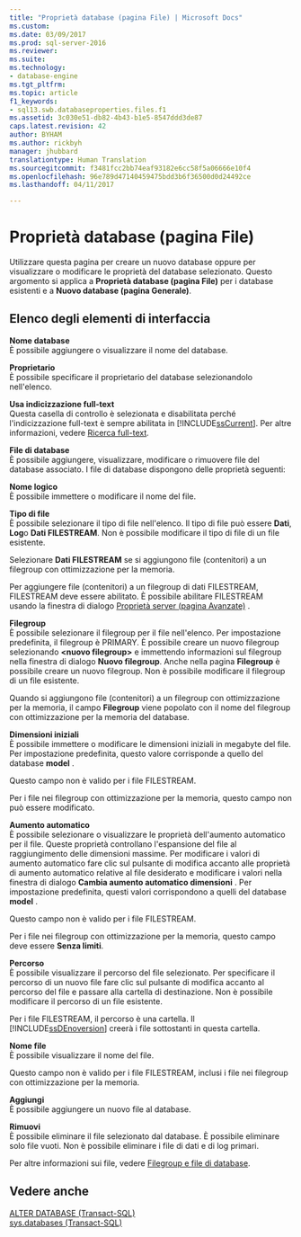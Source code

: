```yaml
---
title: "Proprietà database (pagina File) | Microsoft Docs"
ms.custom: 
ms.date: 03/09/2017
ms.prod: sql-server-2016
ms.reviewer: 
ms.suite: 
ms.technology:
- database-engine
ms.tgt_pltfrm: 
ms.topic: article
f1_keywords:
- sql13.swb.databaseproperties.files.f1
ms.assetid: 3c030e51-db82-4b43-b1e5-8547ddd3de87
caps.latest.revision: 42
author: BYHAM
ms.author: rickbyh
manager: jhubbard
translationtype: Human Translation
ms.sourcegitcommit: f3481fcc2bb74eaf93182e6cc58f5a06666e10f4
ms.openlocfilehash: 96e789d47140459475bdd3b6f36500d0d24492ce
ms.lasthandoff: 04/11/2017

---
```

# <a name="database-properties-files-page"></a>Proprietà database (pagina File)
  Utilizzare questa pagina per creare un nuovo database oppure per visualizzare o modificare le proprietà del database selezionato. Questo argomento si applica a **Proprietà database (pagina File)** per i database esistenti e a **Nuovo database (pagina Generale)**.  
  
## <a name="uielement-list"></a>Elenco degli elementi di interfaccia  
 **Nome database**  
 È possibile aggiungere o visualizzare il nome del database.  
  
 **Proprietario**  
 È possibile specificare il proprietario del database selezionandolo nell'elenco.  
  
 **Usa indicizzazione full-text**  
 Questa casella di controllo è selezionata e disabilitata perché l'indicizzazione full-text è sempre abilitata in [!INCLUDE[ssCurrent](../../includes/sscurrent-md.md)]. Per altre informazioni, vedere [Ricerca full-text](../../relational-databases/search/full-text-search.md).  
  
 **File di database**  
 È possibile aggiungere, visualizzare, modificare o rimuovere file del database associato. I file di database dispongono delle proprietà seguenti:  
  
 **Nome logico**  
 È possibile immettere o modificare il nome del file.  
  
 **Tipo di file**  
 È possibile selezionare il tipo di file nell'elenco. Il tipo di file può essere **Dati**, **Log**o **Dati FILESTREAM**. Non è possibile modificare il tipo di file di un file esistente.  
  
 Selezionare **Dati FILESTREAM** se si aggiungono file (contenitori) a un filegroup con ottimizzazione per la memoria.  
  
 Per aggiungere file (contenitori) a un filegroup di dati FILESTREAM, FILESTREAM deve essere abilitato. È possibile abilitare FILESTREAM usando la finestra di dialogo [Proprietà server (pagina Avanzate)](../../database-engine/configure-windows/server-properties-advanced-page.md) .  
  
 **Filegroup**  
 È possibile selezionare il filegroup per il file nell'elenco. Per impostazione predefinita, il filegroup è PRIMARY. È possibile creare un nuovo filegroup selezionando **\<nuovo filegroup>** e immettendo informazioni sul filegroup nella finestra di dialogo **Nuovo filegroup**. Anche nella pagina **Filegroup** è possibile creare un nuovo filegroup. Non è possibile modificare il filegroup di un file esistente.  
  
 Quando si aggiungono file (contenitori) a un filegroup con ottimizzazione per la memoria, il campo **Filegroup** viene popolato con il nome del filegroup con ottimizzazione per la memoria del database.  
  
 **Dimensioni iniziali**  
 È possibile immettere o modificare le dimensioni iniziali in megabyte del file. Per impostazione predefinita, questo valore corrisponde a quello del database **model** .  
  
 Questo campo non è valido per i file FILESTREAM.  
  
 Per i file nei filegroup con ottimizzazione per la memoria, questo campo non può essere modificato.  
  
 **Aumento automatico**  
 È possibile selezionare o visualizzare le proprietà dell'aumento automatico per il file. Queste proprietà controllano l'espansione del file al raggiungimento delle dimensioni massime. Per modificare i valori di aumento automatico fare clic sul pulsante di modifica accanto alle proprietà di aumento automatico relative al file desiderato e modificare i valori nella finestra di dialogo **Cambia aumento automatico dimensioni** . Per impostazione predefinita, questi valori corrispondono a quelli del database **model** .  
  
 Questo campo non è valido per i file FILESTREAM.  
  
 Per i file nei filegroup con ottimizzazione per la memoria, questo campo deve essere **Senza limiti**.  
  
 **Percorso**  
 È possibile visualizzare il percorso del file selezionato. Per specificare il percorso di un nuovo file fare clic sul pulsante di modifica accanto al percorso del file e passare alla cartella di destinazione. Non è possibile modificare il percorso di un file esistente.  
  
 Per i file FILESTREAM, il percorso è una cartella. Il [!INCLUDE[ssDEnoversion](../../includes/ssdenoversion-md.md)] creerà i file sottostanti in questa cartella.  
  
 **Nome file**  
 È possibile visualizzare il nome del file.  
  
 Questo campo non è valido per i file FILESTREAM, inclusi i file nei filegroup con ottimizzazione per la memoria.  
  
 **Aggiungi**  
 È possibile aggiungere un nuovo file al database.  
  
 **Rimuovi**  
 È possibile eliminare il file selezionato dal database. È possibile eliminare solo file vuoti. Non è possibile eliminare i file di dati e di log primari.  
  
 Per altre informazioni sui file, vedere [Filegroup e file di database](../../relational-databases/databases/database-files-and-filegroups.md).  
  
## <a name="see-also"></a>Vedere anche  
 [ALTER DATABASE &#40;Transact-SQL&#41;](../../t-sql/statements/alter-database-transact-sql.md)   
 [sys.databases &#40;Transact-SQL&#41;](../../relational-databases/system-catalog-views/sys-databases-transact-sql.md)  
  
  

